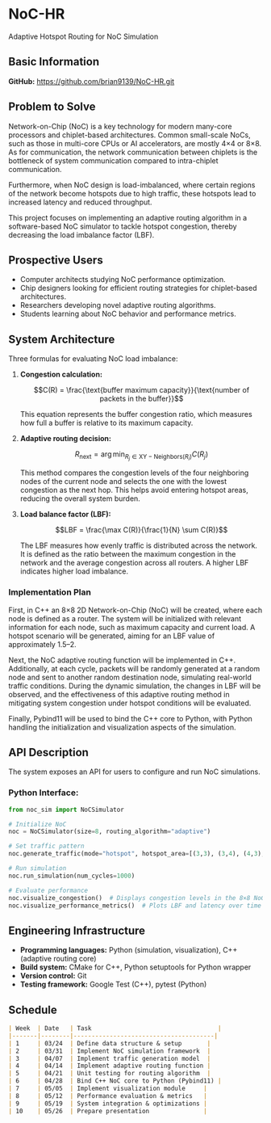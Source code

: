 # NoC-HR

Adaptive Hotspot Routing for NoC Simulation

## Basic Information

**GitHub:** <https://github.com/brian9139/NoC-HR.git>

## Problem to Solve

Network-on-Chip (NoC) is a key technology for modern many-core processors
and chiplet-based architectures. Common small-scale NoCs, such as those in
multi-core CPUs or AI accelerators, are mostly 4×4 or 8×8. As for
communication, the network communication between chiplets is the bottleneck
of system communication compared to intra-chiplet communication.

Furthermore, when NoC design is load-imbalanced, where certain regions of
the network become hotspots due to high traffic, these hotspots lead to
increased latency and reduced throughput.

This project focuses on implementing an adaptive routing algorithm in a
software-based NoC simulator to tackle hotspot congestion, thereby
decreasing the load imbalance factor (LBF).

## Prospective Users

- Computer architects studying NoC performance optimization.
- Chip designers looking for efficient routing strategies for chiplet-based
  architectures.
- Researchers developing novel adaptive routing algorithms.
- Students learning about NoC behavior and performance metrics.

## System Architecture

Three formulas for evaluating NoC load imbalance:

1. **Congestion calculation:**

   ```math
   C(R) = \frac{\text{buffer maximum capacity}}{\text{number of packets in the buffer}}
   ```

   This equation represents the buffer congestion ratio, which measures how
   full a buffer is relative to its maximum capacity.

2. **Adaptive routing decision:**

   ```math
   R_{\mathrm{next}} = \arg\min_{R_j \in \mathrm{XY-Neighbors}(R_i)} C(R_j)
   ```

   This method compares the congestion levels of the four neighboring nodes
   of the current node and selects the one with the lowest congestion as the
   next hop. This helps avoid entering hotspot areas, reducing the overall
   system burden.

3. **Load balance factor (LBF):**

   ```math
   LBF = \frac{\max C(R)}{\frac{1}{N} \sum C(R)}
   ```

   The LBF measures how evenly traffic is distributed across the network.
   It is defined as the ratio between the maximum congestion in the network
   and the average congestion across all routers. A higher LBF indicates
   higher load imbalance.

### Implementation Plan

First, in C++ an 8×8 2D Network-on-Chip (NoC) will be created, where each
node is defined as a router. The system will be initialized with relevant
information for each node, such as maximum capacity and current load. A
hotspot scenario will be generated, aiming for an LBF value of
approximately 1.5–2.

Next, the NoC adaptive routing function will be implemented in C++.
Additionally, at each cycle, packets will be randomly generated at a random
node and sent to another random destination node, simulating real-world
traffic conditions. During the dynamic simulation, the changes in LBF will
be observed, and the effectiveness of this adaptive routing method in
mitigating system congestion under hotspot conditions will be evaluated.

Finally, Pybind11 will be used to bind the C++ core to Python, with Python
handling the initialization and visualization aspects of the simulation.

## API Description

The system exposes an API for users to configure and run NoC simulations.

### Python Interface:

```python
from noc_sim import NoCSimulator

# Initialize NoC
noc = NoCSimulator(size=8, routing_algorithm="adaptive")

# Set traffic pattern
noc.generate_traffic(mode="hotspot", hotspot_area=[(3,3), (3,4), (4,3), (4,4)])

# Run simulation
noc.run_simulation(num_cycles=1000)

# Evaluate performance
noc.visualize_congestion()  # Displays congestion levels in the 8×8 NoC
noc.visualize_performance_metrics()  # Plots LBF and latency over time
```

## Engineering Infrastructure

- **Programming languages:** Python (simulation, visualization), C++ (adaptive
  routing core)
- **Build system:** CMake for C++, Python setuptools for Python wrapper
- **Version control:** Git
- **Testing framework:** Google Test (C++), pytest (Python)

## Schedule

```md
| Week  | Date   | Task                                   |
|-------|--------|---------------------------------------|
| 1     | 03/24  | Define data structure & setup       |
| 2     | 03/31  | Implement NoC simulation framework  |
| 3     | 04/07  | Implement traffic generation model  |
| 4     | 04/14  | Implement adaptive routing function |
| 5     | 04/21  | Unit testing for routing algorithm  |
| 6     | 04/28  | Bind C++ NoC core to Python (Pybind11) |
| 7     | 05/05  | Implement visualization module     |
| 8     | 05/12  | Performance evaluation & metrics   |
| 9     | 05/19  | System integration & optimizations |
| 10    | 05/26  | Prepare presentation               |
```


